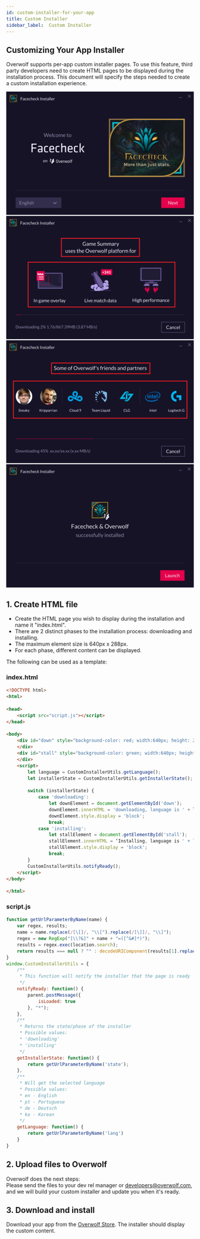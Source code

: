```yaml
---
id: custom-installer-for-your-app
title: Custom Installer
sidebar_label:  Custom Installer
---
```


## Customizing Your App Installer

Overwolf supports per-app custom installer pages.
To use this feature, third party developers need to create HTML pages to be displayed during the installation process. This document will specify the steps needed to create a custom installation experience.


<div class="box" data-slick='{"slidesToShow": 1}'>
  <a data-fancybox="gallery" data-caption="Facecheck" href="../assets/custom-installer/Image 1.png">
    <span class="thumb">
      <img src="../assets/custom-installer/Image 1.png" alt="Facecheck">
    </span>
  </a>
  <a data-fancybox="gallery" data-caption="Facecheck" href="../assets/custom-installer/image 3.png">
    <span class="thumb">
      <img src="../assets/custom-installer/image 3.png" alt="Facecheck">
    </span>
  </a>
  <a data-fancybox="gallery" data-caption="Facecheck Installer" href="../assets/custom-installer/image 4.png">
    <span class="thumb">
      <img src="../assets/custom-installer/image 4.png" alt="Facecheck Installer">
    </span>
  </a>
  <a data-fancybox="gallery" data-caption="Facecheck Installer" href="../assets/custom-installer/Image 2.png">
    <span class="thumb">
      <img src="../assets/custom-installer/Image 2.png" alt="Facecheck Installer">
    </span>
  </a>
</div>


## 1. Create HTML file

* Create the HTML page you wish to display during the installation and name it "index.html".
* There are 2 distinct phases to the installation process: downloading and installing.
* The maximum element size is 640px x 288px.
* For each phase, different content can be displayed.

The following can be used as a template:

### index.html

```html
<!DOCTYPE html>
<html>

<head>
    <script src="script.js"></script>
</head>

<body>
    <div id="down" style="background-color: red; width:640px; height: 288px; display: none;">
    </div>
    <div id="stall" style="background-color: green; width:640px; height: 288px; display: none;">
    </div>
    <script>
        let language = CustomInstallerUtils.getLanguage();
        let installerState = CustomInstallerUtils.getInstallerState();

        switch (installerState) {
            case 'downloading':
                let downElement = document.getElementById('down');
                downElement.innerHTML = 'downloading, language is ' + language;
                downElement.style.display = 'block';
                break;
            case 'installing':
                let stallElement = document.getElementById('stall');
                stallElement.innerHTML = ‘Installing, language is ' + language;
                stallElement.style.display = 'block';
                break;
        }
        CustomInstallerUtils.notifyReady();
    </script>
</body>

</html>
```

### script.js

```js
function getUrlParameterByName(name) {
    var regex, results;
    name = name.replace(/[\[]/, "\\[").replace(/[\]]/, "\\]");
    regex = new RegExp("[\\?&]" + name + "=([^&#]*)");
    results = regex.exec(location.search);
    return results === null ? "" : decodeURIComponent(results[1].replace(/\+/g, " "));
}
window.CustomInstallerUtils = {
    /**
     * This function will notify the installer that the page is ready
     */
    notifyReady: function() {
        parent.postMessage({
            isLoaded: true
        }, "*");
    },
    /**
     * Returns the state/phase of the installer
     * Possible values:
     * 'downloading'
     * 'installing'
     */
    getInstallerState: function() {
        return getUrlParameterByName('state');
    },
    /**
     * Will get the selected language
     * Possible values:
     * en - English
     * pt - Portuguese
     * de - Deutsch
     * ko - Korean
     */
    getLanguage: function() {
        return getUrlParameterByName('lang')
    }
}
```

## 2.  Upload files to Overwolf

Overwolf does the next steps:  
Please send the files to your dev rel manager or developers@overwolf.com, and we will build your custom installer and update you when it's ready. 

## 3. Download and install

Download your app from the <a href="https://www.overwolf.com/appstore"  target="_blank">Overwolf Store</a>. The installer should display the custom content.
